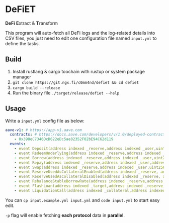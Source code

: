 # DeFiET

**DeFi** **E**xtract & **T**ransform

This program will auto-fetch all DeFi logs and the log-related details into CSV files, you just need to edit one configuration file named `input.yml` to define the tasks.

## Build

1. Install rustlang & cargo toochain with rustup or system package manager
2. `git clone https://git.ngx.fi/c0mm4nd/defiet && cd defiet`
3. `cargo build --release`
4. Run the binary file `./target/release/defiet --help`

## Usage

Write a `input.yml` config file as below:

```yml
aave-v1: # https://app-v1.aave.com
  contracts: # https://docs.aave.com/developers/v/1.0/deployed-contracts/deployed-contract-instances
    - 0x398eC7346DcD622eDc5ae82352F02bE94C62d119
  events:
    - event Deposit(address indexed _reserve,address indexed _user,uint256 _amount,uint16 indexed _referral,uint256 _timestamp)
    - event RedeemUnderlying(address indexed _reserve,address indexed _user,uint256 _amount,uint256 _timestamp)
    - event Borrow(address indexed _reserve,address indexed _user,uint256 _amount,uint256 _borrowRateMode,uint256 _borrowRate,uint256 _originationFee,uint256 _borrowBalanceIncrease,uint16 indexed _referral,uint256 _timestamp)
    - event Repay(address indexed _reserve,address indexed _user,address indexed _repayer,uint256 _amountMinusFees,uint256 _fees,uint256 _borrowBalanceIncrease,uint256 _timestamp)
    - event Swap(address indexed _reserve,address indexed _user,uint256 _newRateMode,uint256 _newRate,uint256 _borrowBalanceIncrease,uint256 _timestamp)
    - event ReserveUsedAsCollateralEnabled(address indexed _reserve, address indexed _user)
    - event ReserveUsedAsCollateralDisabled(address indexed _reserve, address indexed _user)
    - event RebalanceStableBorrowRate(address indexed _reserve,address indexed _user,uint256 _newStableRate,uint256 _borrowBalanceIncrease,uint256 _timestamp)
    - event FlashLoan(address indexed _target,address indexed _reserve,uint256 _amount,uint256 _totalFee,uint256 _protocolFee,uint256 _timestamp)
    - event LiquidationCall(address indexed _collateral,address indexed _reserve,address indexed _user,uint256 _purchaseAmount,uint256 _liquidatedCollateralAmount,uint256 _accruedBorrowInterest,address _liquidator,bool _receiveAToken,uint256 _timestamp)
```

You can `cp input.example.yml input.yml` and `code input.yml` to start easy edit.

`-p` flag will enable fetching **each protocol** data in **parallel**.
